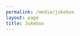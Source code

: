 ```yaml
---
permalink: /media/jukebox
layout: page
title: Jukebox
---
```


<!-- <div class="media"><div style="left: 0; width: 100%; height: 0; position: relative; padding-bottom: 56.25%;"><iframe src="https://www.youtube.com/embed/6oQ0Obi14rM?rel=0" style="border: 0; top: 0; left: 0; width: 100%; height: 100%; position: absolute;" allowfullscreen scrolling="no" allow="encrypted-media; accelerometer; clipboard-write; gyroscope; picture-in-picture"></iframe></div></div> -->

<div onclick="window.open('https://www.theverge.com/2020/4/30/21243038/openai-jukebox-model-raw-audio-lyrics-ai-generated-copyright','mywindow');" style="cursor: pointer;"><div class="iframely-embed"><div class="iframely-responsive" style="height: 140px; padding-bottom: 0;"><a href="https://www.theverge.com/2020/4/30/21243038/openai-jukebox-model-raw-audio-lyrics-ai-generated-copyright" data-iframely-url="//cdn.iframe.ly/5kAIkDf?iframe=card-small"></a></div></div><script async src="//cdn.iframe.ly/embed.js" charset="utf-8"></script></div>

<div onclick="window.open('https://techcrunch.com/2020/04/30/openais-new-experiments-in-music-generation-create-an-uncanny-valley-elvis/','mywindow');" style="cursor: pointer;"><div class="iframely-embed"><div class="iframely-responsive" style="height: 140px; padding-bottom: 0;"><a href="https://techcrunch.com/2020/04/30/openais-new-experiments-in-music-generation-create-an-uncanny-valley-elvis/" data-iframely-url="//cdn.iframe.ly/KuhoVMB?iframe=card-small"></a></div></div><script async src="//cdn.iframe.ly/embed.js" charset="utf-8"></script></div>

<div onclick="window.open('https://www.technologyreview.com/2020/05/01/1000942/pop-songs-katy-perry-elvis-openai-neural-network-deep-learning-algorithm/','mywindow');" style="cursor: pointer;"><div class="iframely-embed"><div class="iframely-responsive" style="height: 140px; padding-bottom: 0;"><a href="https://www.technologyreview.com/2020/05/01/1000942/pop-songs-katy-perry-elvis-openai-neural-network-deep-learning-algorithm/" data-iframely-url="//cdn.iframe.ly/8kmjuUe?iframe=card-small"></a></div></div><script async src="//cdn.iframe.ly/embed.js" charset="utf-8"></script></div>

<div onclick="window.open('https://www.vice.com/en/article/bvgwb8/openai-jukebox-machine-learning-ai-generate-music','mywindow');" style="cursor: pointer;"><div class="iframely-embed"><div class="iframely-responsive" style="height: 140px; padding-bottom: 0;"><a href="https://www.vice.com/en/article/bvgwb8/openai-jukebox-machine-learning-ai-generate-music" data-iframely-url="//cdn.iframe.ly/8v9307z?iframe=card-small"></a></div></div><script async src="//cdn.iframe.ly/embed.js" charset="utf-8"></script></div>

<div onclick="window.open('https://www.businessinsider.com/jukebox-ai-music-generator-realistic-songs-machine-learning-algorithm-deepfakes-2020-5','mywindow');" style="cursor: pointer;"><div class="iframely-embed"><div class="iframely-responsive" style="height: 140px; padding-bottom: 0;"><a href="https://www.businessinsider.com/jukebox-ai-music-generator-realistic-songs-machine-learning-algorithm-deepfakes-2020-5" data-iframely-url="//cdn.iframe.ly/UB5Hr0H?iframe=card-small"></a></div></div><script async src="//cdn.iframe.ly/embed.js" charset="utf-8"></script></div>

<div onclick="window.open('https://www.stereogum.com/2084173/openai-jukebox-artificial-intelligence-songs/franchises/columns/sounding-board/','mywindow');" style="cursor: pointer;"><div class="iframely-embed"><div class="iframely-responsive" style="height: 140px; padding-bottom: 0;"><a href="https://www.stereogum.com/2084173/openai-jukebox-artificial-intelligence-songs/franchises/columns/sounding-board/" data-iframely-url="//cdn.iframe.ly/IHcPOwA?iframe=card-small"></a></div></div><script async src="//cdn.iframe.ly/embed.js" charset="utf-8"></script></div>

<div onclick="window.open('https://www.nylon.com/entertainment/artificial-intelligence-in-music-holly-herndon-jukebox','mywindow');" style="cursor: pointer;"><div class="iframely-embed"><div class="iframely-responsive" style="height: 140px; padding-bottom: 0;"><a href="https://www.nylon.com/entertainment/artificial-intelligence-in-music-holly-herndon-jukebox" data-iframely-url="//cdn.iframe.ly/SwlzJoS?iframe=card-small"></a></div></div><script async src="//cdn.iframe.ly/embed.js" charset="utf-8"></script></div>

<!-- <div onclick="window.open('https://venturebeat.com/2020/04/30/openais-jukebox-ai-produces-music-in-any-style-from-scratch-complete-with-lyrics/','mywindow');" style="cursor: pointer;"><div class="iframely-embed"><div class="iframely-responsive" style="height: 140px; padding-bottom: 0;"><a href="https://venturebeat.com/2020/04/30/openais-jukebox-ai-produces-music-in-any-style-from-scratch-complete-with-lyrics/" data-iframely-url="//cdn.iframe.ly/Wb6F3rP?iframe=card-small"></a></div></div><script async src="//cdn.iframe.ly/embed.js" charset="utf-8"></script></div>

<div onclick="window.open('https://nerdist.com/article/jukebox-ai-generates-complete-songs/','mywindow');" style="cursor: pointer;"><div class="iframely-embed"><div class="iframely-responsive" style="height: 140px; padding-bottom: 0;"><a href="https://nerdist.com/article/jukebox-ai-generates-complete-songs/" data-iframely-url="//cdn.iframe.ly/kcRBw0U?iframe=card-small"></a></div></div><script async src="//cdn.iframe.ly/embed.js" charset="utf-8"></script></div>

<div onclick="window.open('https://waxy.org/2020/04/openais-jukebox-opens-the-pandoras-box-of-ai-generated-music/','mywindow');" style="cursor: pointer;"><div class="iframely-embed"><div class="iframely-responsive" style="height: 140px; padding-bottom: 0;"><a href="https://waxy.org/2020/04/openais-jukebox-opens-the-pandoras-box-of-ai-generated-music/" data-iframely-url="//cdn.iframe.ly/6w2ENGn?iframe=card-small"></a></div></div><script async src="//cdn.iframe.ly/embed.js" charset="utf-8"></script></div> -->

<!-- [The Verge](https://www.theverge.com/2020/4/30/21243038/openai-jukebox-model-raw-audio-lyrics-ai-generated-copyright), [TechCrunch](https://techcrunch.com/2020/04/30/openais-new-experiments-in-music-generation-create-an-uncanny-valley-elvis/), [MIT Techonology Review](https://www.technologyreview.com/2020/05/01/1000942/pop-songs-katy-perry-elvis-openai-neural-network-deep-learning-algorithm/), [VICE](https://www.vice.com/en/article/bvgwb8/openai-jukebox-machine-learning-ai-generate-music), [CNET](https://www.cnet.com/news/these-ai-generated-katy-perry-and-elvis-songs-sound-hauntingly-real/), [Business Insider](https://www.businessinsider.com/jukebox-ai-music-generator-realistic-songs-machine-learning-algorithm-deepfakes-2020-5), [VentureBeat](https://venturebeat.com/2020/04/30/openais-jukebox-ai-produces-music-in-any-style-from-scratch-complete-with-lyrics/), [Stereogum](https://www.stereogum.com/2084173/openai-jukebox-artificial-intelligence-songs/franchises/columns/sounding-board/), [Nylon](https://www.nylon.com/entertainment/artificial-intelligence-in-music-holly-herndon-jukebox), [Europost](https://europost.eu/en/a/view/meet-the-ai-jukebox-that-creates-songs-28850), [Nerdist](https://nerdist.com/article/jukebox-ai-generates-complete-songs/), [Input](https://www.inputmag.com/tech/open-ais-jukebox-generates-music-that-sounds-like-dead-artists), [Waxy](https://waxy.org/2020/04/openais-jukebox-opens-the-pandoras-box-of-ai-generated-music/) -->